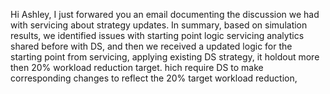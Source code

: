 Hi Ashley,
I just forwared you an email documenting the discussion we had with servicing about strategy updates. In summary, based on simulation results, we identified issues with starting point logic servicing analytics shared before with DS, and then we received a updated logic for the starting point from servicing, applying existing DS strategy, it holdout more then 20% workload reduction target.  hich require DS to make corresponding changes to reflect the 20% target workload reduction,


